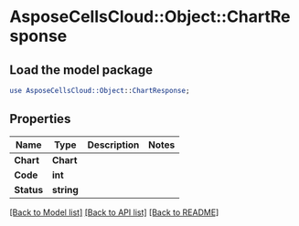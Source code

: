 # AsposeCellsCloud::Object::ChartResponse 

## Load the model package
```perl
use AsposeCellsCloud::Object::ChartResponse;
```

## Properties
Name | Type | Description | Notes
------------ | ------------- | ------------- | -------------
**Chart** | **Chart** |  |
**Code** | **int** |  |
**Status** | **string** |  |  

[[Back to Model list]](../README.md#documentation-for-models) [[Back to API list]](../README.md#documentation-for-api-endpoints) [[Back to README]](../README.md)

